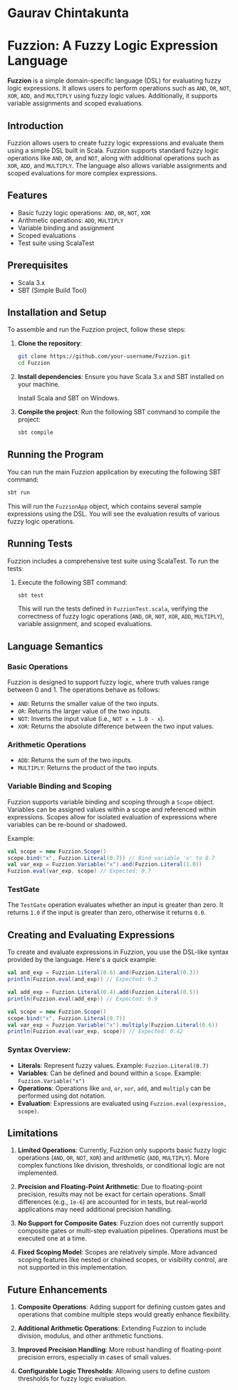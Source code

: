 # Gaurav Chintakunta

# Fuzzion: A Fuzzy Logic Expression Language

**Fuzzion** is a simple domain-specific language (DSL) for evaluating fuzzy logic expressions. It allows users to perform operations such as `AND`, `OR`, `NOT`, `XOR`, `ADD`, and `MULTIPLY` using fuzzy logic values. Additionally, it supports variable assignments and scoped evaluations.

## Introduction

Fuzzion allows users to create fuzzy logic expressions and evaluate them using a simple DSL built in Scala. Fuzzion supports standard fuzzy logic operations like `AND`, `OR`, and `NOT`, along with additional operations such as `XOR`, `ADD`, and `MULTIPLY`. The language also allows variable assignments and scoped evaluations for more complex expressions.

## Features
- Basic fuzzy logic operations: `AND`, `OR`, `NOT`, `XOR`
- Arithmetic operations: `ADD`, `MULTIPLY`
- Variable binding and assignment
- Scoped evaluations
- Test suite using ScalaTest

## Prerequisites
- Scala 3.x
- SBT (Simple Build Tool)

## Installation and Setup

To assemble and run the Fuzzion project, follow these steps:

1. **Clone the repository**:
   ```bash
   git clone https://github.com/your-username/Fuzzion.git
   cd Fuzzion
   ```

2. **Install dependencies**:
   Ensure you have Scala 3.x and SBT installed on your machine.

   Install Scala and SBT on Windows.

3. **Compile the project**:
   Run the following SBT command to compile the project:
   ```bash
   sbt compile
   ```

## Running the Program

You can run the main Fuzzion application by executing the following SBT command:
```bash
sbt run
```

This will run the `FuzzionApp` object, which contains several sample expressions using the DSL. You will see the evaluation results of various fuzzy logic operations.

## Running Tests

Fuzzion includes a comprehensive test suite using ScalaTest. To run the tests:

1. Execute the following SBT command:
   ```bash
   sbt test
   ```

   This will run the tests defined in `FuzzionTest.scala`, verifying the correctness of fuzzy logic operations (`AND`, `OR`, `NOT`, `XOR`, `ADD`, `MULTIPLY`), variable assignment, and scoped evaluations.

## Language Semantics

### Basic Operations
Fuzzion is designed to support fuzzy logic, where truth values range between 0 and 1. The operations behave as follows:

- `AND`: Returns the smaller value of the two inputs.
- `OR`: Returns the larger value of the two inputs.
- `NOT`: Inverts the input value (i.e., `NOT x = 1.0 - x`).
- `XOR`: Returns the absolute difference between the two input values.

### Arithmetic Operations
- `ADD`: Returns the sum of the two inputs.
- `MULTIPLY`: Returns the product of the two inputs.

### Variable Binding and Scoping
Fuzzion supports variable binding and scoping through a `Scope` object. Variables can be assigned values within a scope and referenced within expressions. Scopes allow for isolated evaluation of expressions where variables can be re-bound or shadowed.

Example:
```scala
val scope = new Fuzzion.Scope()
scope.bind("x", Fuzzion.Literal(0.7)) // Bind variable 'x' to 0.7
val var_exp = Fuzzion.Variable("x").and(Fuzzion.Literal(1.0))
Fuzzion.eval(var_exp, scope) // Expected: 0.7
```

### TestGate
The `TestGate` operation evaluates whether an input is greater than zero. It returns `1.0` if the input is greater than zero, otherwise it returns `0.0`.

## Creating and Evaluating Expressions

To create and evaluate expressions in Fuzzion, you use the DSL-like syntax provided by the language. Here's a quick example:

```scala
val and_exp = Fuzzion.Literal(0.6).and(Fuzzion.Literal(0.3))
println(Fuzzion.eval(and_exp)) // Expected: 0.3

val add_exp = Fuzzion.Literal(0.4).add(Fuzzion.Literal(0.5))
println(Fuzzion.eval(add_exp)) // Expected: 0.9

val scope = new Fuzzion.Scope()
scope.bind("x", Fuzzion.Literal(0.7))
val var_exp = Fuzzion.Variable("x").multiply(Fuzzion.Literal(0.6))
println(Fuzzion.eval(var_exp, scope)) // Expected: 0.42
```

### Syntax Overview:
- **Literals**: Represent fuzzy values. Example: `Fuzzion.Literal(0.7)`
- **Variables**: Can be defined and bound within a `Scope`. Example: `Fuzzion.Variable("x")`
- **Operations**: Operations like `and`, `or`, `xor`, `add`, and `multiply` can be performed using dot notation.
- **Evaluation**: Expressions are evaluated using `Fuzzion.eval(expression, scope)`.

## Limitations

1. **Limited Operations**: Currently, Fuzzion only supports basic fuzzy logic operations (`AND`, `OR`, `NOT`, `XOR`) and arithmetic (`ADD`, `MULTIPLY`). More complex functions like division, thresholds, or conditional logic are not implemented.
   
2. **Precision and Floating-Point Arithmetic**: Due to floating-point precision, results may not be exact for certain operations. Small differences (e.g., `1e-6`) are accounted for in tests, but real-world applications may need additional precision handling.

3. **No Support for Composite Gates**: Fuzzion does not currently support composite gates or multi-step evaluation pipelines. Operations must be executed one at a time.

4. **Fixed Scoping Model**: Scopes are relatively simple. More advanced scoping features like nested or chained scopes, or visibility control, are not supported in this implementation.

## Future Enhancements

1. **Composite Operations**: Adding support for defining custom gates and operations that combine multiple steps would greatly enhance flexibility.

2. **Additional Arithmetic Operations**: Extending Fuzzion to include division, modulus, and other arithmetic functions.

3. **Improved Precision Handling**: More robust handling of floating-point precision errors, especially in cases of small values.

4. **Configurable Logic Thresholds**: Allowing users to define custom thresholds for fuzzy logic evaluation.


